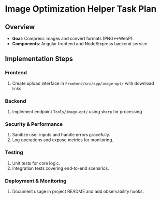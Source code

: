 # Image Optimization Helper Task Plan
## Overview
- **Goal**: Compress images and convert formats (PNG↔WebP).
- **Components**: Angular frontend and Node/Express backend service

## Implementation Steps
### Frontend
1. Create upload interface in `Frontend/src/app/image-opt/` with download links

### Backend
1. Implement endpoint `Tools/image-opt/` using `sharp` for processing

### Security & Performance
1. Sanitize user inputs and handle errors gracefully.
2. Log operations and expose metrics for monitoring.

### Testing
1. Unit tests for core logic.
2. Integration tests covering end-to-end scenarios.

### Deployment & Monitoring
1. Document usage in project README and add observability hooks.
